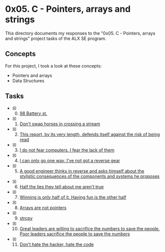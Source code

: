 # 0x05. C - Pointers, arrays and strings
This directory documents my responses to the "0x05. C - Pointers, arrays and strings" project tasks of the ALX SE program. 

## Concepts

  For this project, I took a look at these concepts:
  - Pointers and arrays
  - Data Structures

## Tasks
- [x] 0. [98 Battery st.]()
- [x] 1. [ Don't swap horses in crossing a stream]()
- [x] 2. [This report, by its very length, defends itself against the risk of being read]()
- [x] 3. [I do not fear computers. I fear the lack of them]()
- [x] 4. [I can only go one way. I've not got a reverse gear]()
- [x] 5. [A good engineer thinks in reverse and asks himself about the stylistic consequences of the components and systems he proposes]()
- [x] 6. [Half the lies they tell about me aren't true]()
- [x] 7. [Winning is only half of it. Having fun is the other half]()
- [x] 8. [Arrays are not pointers]()
- [x] 9. [strcpy]()
- [x] 10. [Great leaders are willing to sacrifice the numbers to save the people. Poor leaders sacrifice the people to save the numbers]()
- [x] 11. [Don't hate the hacker, hate the code]()
